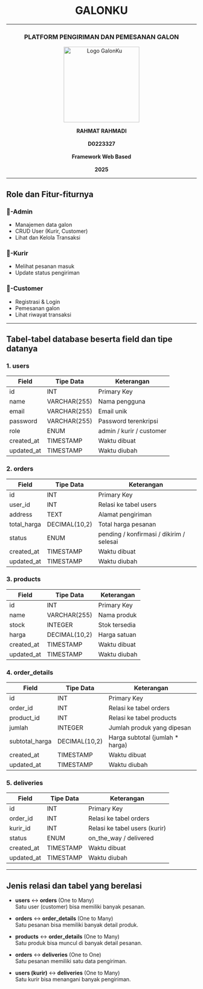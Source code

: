 <h1 align="center">GALONKU</h1>

<hr/>

<h3 align="center">PLATFORM PENGIRIMAN DAN PEMESANAN GALON</h3>

<p align="center">
  <img src="https://github.com/user-attachments/assets/36f5b8ce-b59d-4c5d-892f-31a6f36b31b5" alt="Logo GalonKu" width="200"/>
</p>

<p align="center">
  <strong>RAHMAT RAHMADI</strong><br/><br/>
  <strong>D0223327</strong><br/><br/>
  <strong>Framework Web Based</strong><br/><br/>
  <strong>2025</strong>
</p>

---

## Role dan Fitur-fiturnya

### 🔧-Admin

- Manajemen data galon
- CRUD User (Kurir, Customer)
- Lihat dan Kelola Transaksi

### 🚚-Kurir

- Melihat pesanan masuk
- Update status pengiriman

### 🛒-Customer

- Registrasi & Login
- Pemesanan galon
- Lihat riwayat transaksi

---

## Tabel-tabel database beserta field dan tipe datanya

### 1. users

| Field      | Tipe Data    | Keterangan               |
|------------|--------------|--------------------------|
| id         | INT       | Primary Key              |
| name       | VARCHAR(255) | Nama pengguna            |
| email      | VARCHAR(255) | Email unik               |
| password   | VARCHAR(255) | Password terenkripsi     |
| role       | ENUM         | admin / kurir / customer |
| created_at | TIMESTAMP    | Waktu dibuat             |
| updated_at | TIMESTAMP    | Waktu diubah             |

### 2. orders

| Field       | Tipe Data    | Keterangan                      |
|-------------|--------------|----------------------------------|
| id          | INT       | Primary Key                     |
| user_id     | INT       | Relasi ke tabel users           |
| address     | TEXT         | Alamat pengiriman               |
| total_harga | DECIMAL(10,2)| Total harga pesanan             |
| status      | ENUM         | pending / konfirmasi / dikirim / selesai |
| created_at  | TIMESTAMP    | Waktu dibuat                    |
| updated_at  | TIMESTAMP    | Waktu diubah                    |

### 3. products

| Field      | Tipe Data     | Keterangan         |
|------------|---------------|--------------------|
| id         | INT        | Primary Key        |
| name       | VARCHAR(255)  | Nama produk        |
| stock      | INTEGER       | Stok tersedia      |
| harga      | DECIMAL(10,2) | Harga satuan       |
| created_at | TIMESTAMP     | Waktu dibuat       |
| updated_at | TIMESTAMP     | Waktu diubah       |

### 4. order_details

| Field          | Tipe Data     | Keterangan                        |
|----------------|---------------|------------------------------------|
| id             | INT        | Primary Key                        |
| order_id       | INT        | Relasi ke tabel orders             |
| product_id     | INT        | Relasi ke tabel products           |
| jumlah         | INTEGER       | Jumlah produk yang dipesan         |
| subtotal_harga | DECIMAL(10,2) | Harga subtotal (jumlah * harga)    |
| created_at     | TIMESTAMP     | Waktu dibuat                       |
| updated_at     | TIMESTAMP     | Waktu diubah                       |

### 5. deliveries

| Field      | Tipe Data     | Keterangan                           |
|------------|---------------|---------------------------------------|
| id         | INT        | Primary Key                           |
| order_id   | INT        | Relasi ke tabel orders                |
| kurir_id   | INT        | Relasi ke tabel users (kurir)         |
| status     | ENUM          | on_the_way / delivered                |
| created_at | TIMESTAMP     | Waktu dibuat                          |
| updated_at | TIMESTAMP     | Waktu diubah                          |

---

## Jenis relasi dan tabel yang berelasi

- **users** ↔ **orders** (One to Many)  
  Satu user (customer) bisa memiliki banyak pesanan.

- **orders** ↔ **order_details** (One to Many)  
  Satu pesanan bisa memiliki banyak detail produk.

- **products** ↔ **order_details** (One to Many)  
  Satu produk bisa muncul di banyak detail pesanan.

- **orders** ↔ **deliveries** (One to One)  
  Satu pesanan memiliki satu data pengiriman.

- **users (kurir)** ↔ **deliveries** (One to Many)  
  Satu kurir bisa menangani banyak pengiriman.
